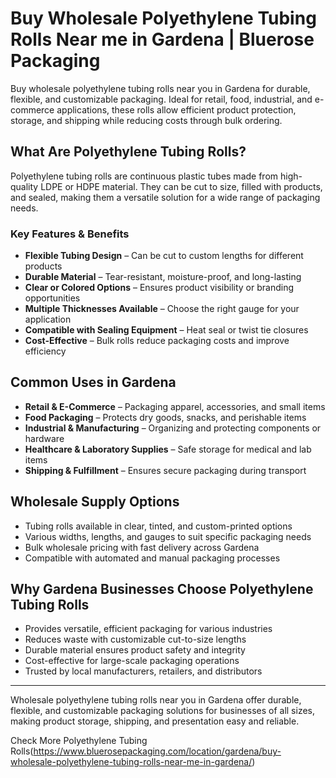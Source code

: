# Buy Wholesale Polyethylene Tubing Rolls Near me in Gardena | Bluerose Packaging 

Buy wholesale polyethylene tubing rolls near you in Gardena for durable, flexible, and customizable packaging. Ideal for retail, food, industrial, and e-commerce applications, these rolls allow efficient product protection, storage, and shipping while reducing costs through bulk ordering.

## What Are Polyethylene Tubing Rolls?  

Polyethylene tubing rolls are continuous plastic tubes made from high-quality LDPE or HDPE material. They can be cut to size, filled with products, and sealed, making them a versatile solution for a wide range of packaging needs.  

### Key Features & Benefits  

- **Flexible Tubing Design** – Can be cut to custom lengths for different products  
- **Durable Material** – Tear-resistant, moisture-proof, and long-lasting  
- **Clear or Colored Options** – Ensures product visibility or branding opportunities  
- **Multiple Thicknesses Available** – Choose the right gauge for your application  
- **Compatible with Sealing Equipment** – Heat seal or twist tie closures  
- **Cost-Effective** – Bulk rolls reduce packaging costs and improve efficiency  

## Common Uses in Gardena  

- **Retail & E-Commerce** – Packaging apparel, accessories, and small items  
- **Food Packaging** – Protects dry goods, snacks, and perishable items  
- **Industrial & Manufacturing** – Organizing and protecting components or hardware  
- **Healthcare & Laboratory Supplies** – Safe storage for medical and lab items  
- **Shipping & Fulfillment** – Ensures secure packaging during transport  

## Wholesale Supply Options  

- Tubing rolls available in clear, tinted, and custom-printed options  
- Various widths, lengths, and gauges to suit specific packaging needs  
- Bulk wholesale pricing with fast delivery across Gardena  
- Compatible with automated and manual packaging processes  

## Why Gardena Businesses Choose Polyethylene Tubing Rolls  

- Provides versatile, efficient packaging for various industries  
- Reduces waste with customizable cut-to-size lengths  
- Durable material ensures product safety and integrity  
- Cost-effective for large-scale packaging operations  
- Trusted by local manufacturers, retailers, and distributors  

---  
Wholesale polyethylene tubing rolls near you in Gardena offer durable, flexible, and customizable packaging solutions for businesses of all sizes, making product storage, shipping, and presentation easy and reliable.  

Check More Polyethylene Tubing Rolls(https://www.bluerosepackaging.com/location/gardena/buy-wholesale-polyethylene-tubing-rolls-near-me-in-gardena/)

